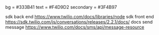 bg = #333B41
text = #F4D9D2
secondary = #3F4B97

sdk back end https://www.twilio.com/docs/libraries/node
sdk front end https://sdk.twilio.com/js/conversations/releases/2.2.1/docs/
docs send message https://www.twilio.com/docs/sms/api/message-resource